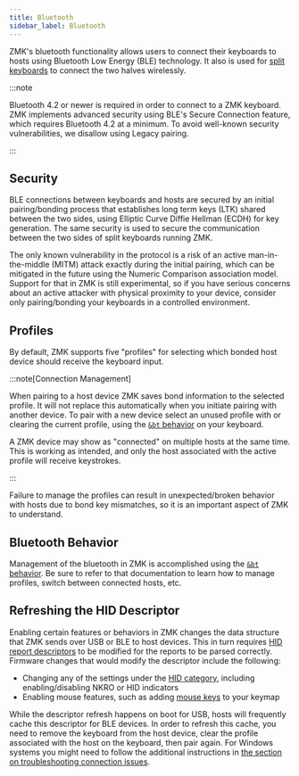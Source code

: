 ```yaml
---
title: Bluetooth
sidebar_label: Bluetooth
---
```


ZMK's bluetooth functionality allows users to connect their keyboards to hosts using Bluetooth Low Energy (BLE) technology. It also is used for [split keyboards](split-keyboards.md) to connect the two halves wirelessly.

:::note

Bluetooth 4.2 or newer is required in order to connect to a ZMK keyboard. ZMK implements advanced security using BLE's Secure Connection feature, which requires Bluetooth 4.2 at a minimum. To avoid well-known security vulnerabilities, we disallow using Legacy pairing.

:::

## Security

BLE connections between keyboards and hosts are secured by an initial pairing/bonding process that establishes long term keys (LTK) shared between the two sides, using Elliptic Curve Diffie Hellman (ECDH) for key generation. The same security is used to secure the communication between the two sides of split keyboards running ZMK.

The only known vulnerability in the protocol is a risk of an active man-in-the-middle (MITM) attack exactly during the initial pairing, which can be mitigated in the future using the Numeric Comparison association model. Support for that in ZMK is still experimental, so if you have serious concerns about an active attacker with physical proximity to your device, consider only pairing/bonding your keyboards in a controlled environment.

## Profiles

By default, ZMK supports five "profiles" for selecting which bonded host
device should receive the keyboard input.

:::note[Connection Management]

When pairing to a host device ZMK saves bond information to the selected profile. It will not replace this automatically when you initiate pairing with another device. To pair with a new device select an unused profile with or clearing the current profile, using the [`&bt` behavior](../keymaps/behaviors/bluetooth.md) on your keyboard.

A ZMK device may show as "connected" on multiple hosts at the same time. This is working as intended, and only the host associated with the active profile will receive keystrokes.

:::

Failure to manage the profiles can result in unexpected/broken behavior with hosts due to bond key mismatches, so it is an important aspect of ZMK to understand.

## Bluetooth Behavior

Management of the bluetooth in ZMK is accomplished using the [`&bt` behavior](../keymaps/behaviors/bluetooth.md). Be sure to refer to that documentation to learn how to manage profiles, switch between connected hosts, etc.

## Refreshing the HID Descriptor

Enabling certain features or behaviors in ZMK changes the data structure that ZMK sends over USB or BLE to host devices.
This in turn requires [HID report descriptors](https://docs.kernel.org/hid/hidintro.html) to be modified for the reports to be parsed correctly.
Firmware changes that would modify the descriptor include the following:

- Changing any of the settings under the [HID category](../config/system.md#hid), including enabling/disabling NKRO or HID indicators
- Enabling mouse features, such as adding [mouse keys](../keymaps/behaviors/mouse-emulation.md) to your keymap

While the descriptor refresh happens on boot for USB, hosts will frequently cache this descriptor for BLE devices.
In order to refresh this cache, you need to remove the keyboard from the host device, clear the profile associated with the host on the keyboard, then pair again.
For Windows systems you might need to follow the additional instructions in [the section on troubleshooting connection issues](troubleshooting/connection-issues.mdx#windows-connected-but-not-working).
